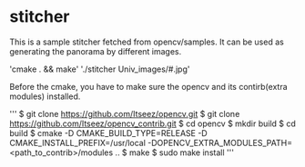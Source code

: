 # stitcher

This is a sample stitcher fetched from opencv/samples.
It can be used as generating the panorama by different images.

'cmake . && make'
'./stitcher Univ_images/#.jpg'

Before the cmake, you have to make sure the opencv and its contirb(extra modules) installed.

'''
$ git clone https://github.com/Itseez/opencv.git
$ git clone https://github.com/Itseez/opencv_contrib.git
$ cd opencv
$ mkdir build
$ cd build
$ cmake -D CMAKE_BUILD_TYPE=RELEASE -D CMAKE_INSTALL_PREFIX=/usr/local -DOPENCV_EXTRA_MODULES_PATH=<path_to_contrib>/modules ..
$ make
$ sudo make install
'''


